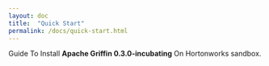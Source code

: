 ```yaml
---
layout: doc
title:  "Quick Start" 
permalink: /docs/quick-start.html
---
```


Guide To Install **Apache Griffin 0.3.0-incubating** On Hortonworks sandbox. 
